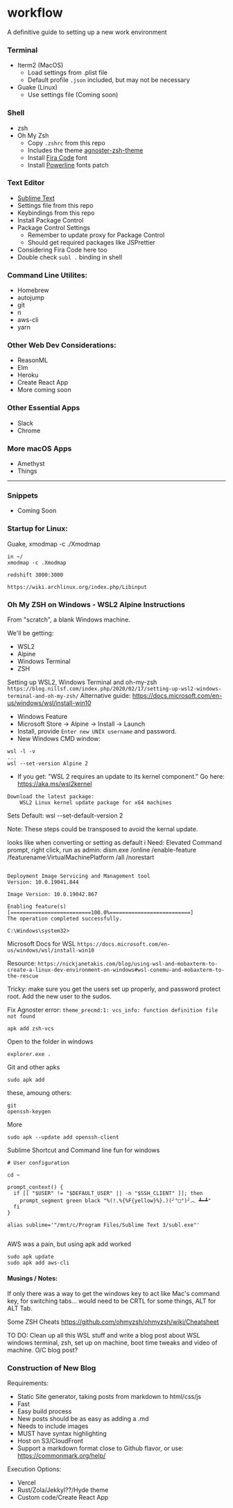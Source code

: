 # workflow

A definitive guide to setting up a new work environment

### Terminal
- Iterm2 (MacOS)
  - Load settings from .plist file
  - Default profile `.json` included, but may not be necessary
- Guake (Linux)
  - Use settings file (Coming soon)

### Shell
- zsh
- Oh My Zsh
  - Copy `.zshrc` from this repo
  - Includes the theme [agnoster-zsh-theme](https://github.com/agnoster/agnoster-zsh-theme)
  - Install [Fira Code](https://github.com/tonsky/FiraCode) font
  - Install [Powerline](https://github.com/powerline/fonts) fonts patch

### Text Editor
- [Sublime Text](https://www.sublimetext.com/)
- Settings file from this repo
- Keybindings from this repo
- Install Package Control
- Package Control Settings
    - Remember to update proxy for Package Control
    - Should get required packages like JSPrettier
- Considering Fira Code here too
- Double check `subl .` binding in shell

### Command Line Utilites:
- Homebrew
- autojump
- git
- n
- aws-cli
- yarn

### Other Web Dev Considerations:

- ReasonML
- Elm
- Heroku
- Create React App
- More coming soon

### Other Essential Apps

- Slack
- Chrome

### More macOS Apps

- Amethyst
- Things

-----

### Snippets

- Coming Soon

### Startup for Linux:

Guake, xmodmap -c ./Xmodmap

```
in ~/
xmodmap -c .Xmodmap
```
```
redshift 3000:3000
```
```
https://wiki.archlinux.org/index.php/Libinput
```

### Oh My ZSH on Windows - WSL2 Alpine Instructions


From "scratch", a blank Windows machine.

We'll be getting:
- WSL2
- Alpine
- Windows Terminal
- ZSH


Setting up WSL2, Windows Terminal and oh-my-zsh `https://blog.nillsf.com/index.php/2020/02/17/setting-up-wsl2-windows-terminal-and-oh-my-zsh/`
Alternative guide: https://docs.microsoft.com/en-us/windows/wsl/install-win10


- Windows Feature
- Microsoft Store -> Alpine -> Install -> Launch
- Install, provide `Enter new UNIX username` and password.
- New Windows CMD window: 
```
wsl -l -v
...
wsl --set-version Alpine 2
``` 
- If you get: "WSL 2 requires an update to its kernel component."
Go here: https://aka.ms/wsl2kernel
```
Download the latest package:
    WSL2 Linux kernel update package for x64 machines
```
Sets Default:
wsl --set-default-version 2

Note: These steps could be transposed to avoid the kernal update.

looks like when converting or setting as default i Need:
Elevated Command prompt, right click, run as admin:
dism.exe /online /enable-feature /featurename:VirtualMachinePlatform /all /norestart
```

Deployment Image Servicing and Management tool
Version: 10.0.19041.844

Image Version: 10.0.19042.867

Enabling feature(s)
[==========================100.0%==========================]
The operation completed successfully.

C:\Windows\system32>
```


Microsoft Docs for WSL `https://docs.microsoft.com/en-us/windows/wsl/install-win10`

Resource:  `https://nickjanetakis.com/blog/using-wsl-and-mobaxterm-to-create-a-linux-dev-environment-on-windows#wsl-conemu-and-mobaxterm-to-the-rescue`

Tricky: make sure you get the users set up properly, and password protect root. Add the new user to the sudos.

Fix Agnoster error: `theme_precmd:1: vcs_info: function definition file not found`
```
apk add zsh-vcs
```

Open to the folder in windows
```
explorer.exe .
```

Git and other apks
```
sudo apk add
```
these, amoung others:
```
git
openssh-keygen
```
More
```
sudo apk --update add openssh-client
```

Sublime Shortcut and Command line fun for windows
```
# User configuration

cd ~

prompt_context() {
  if [[ "$USER" != "$DEFAULT_USER" || -n "$SSH_CLIENT" ]]; then
    prompt_segment green black "%(!.%{%F{yellow}%}.)(╯°□°)╯︵ ┻━┻"
  fi
}

alias sublime='"/mnt/c/Program Files/Sublime Text 3/subl.exe"'


```

AWS was a pain, but using apk add worked
```
sudo apk update
sudo apk add aws-cli
```


#### Musings / Notes: 

If only there was a way to get the windows key to act like Mac's command key, for switching tabs... would need to be CRTL for some things, ALT for ALT Tab.

Some ZSH Cheats
https://github.com/ohmyzsh/ohmyzsh/wiki/Cheatsheet

TO DO: Clean up all this WSL stuff and write a blog post about WSL
windows terminal, zsh, set up on machine, boot time tweaks and video of machine. O/C blog post?


### Construction of New Blog

Requirements:

- Static Site generator, taking posts from markdown to html/css/js
- Fast
- Easy build process
- New posts should be as easy as adding a .md
- Needs to include images
- MUST have syntax highlighting
- Host on S3/CloudFront
- Support a markdown format close to Github flavor, or use: https://commonmark.org/help/


Execution Options:

- Vercel
- Rust/Zola/Jekkyl??/Hyde theme
- Custom code/Create React App
